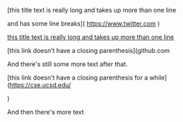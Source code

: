 [this title text is really long and takes up more than
one line

and has some line breaks](
https://www.twitter.com
)

[this title text is really long and takes up more than
one line](
https://ucsd-cse15l-w22.github.io/
)


[this link doesn't have a closing parenthesis](github.com

And there's still some more text after that.

[this link doesn't have a closing parenthesis for a while](https://cse.ucsd.edu/



)

And then there's more text